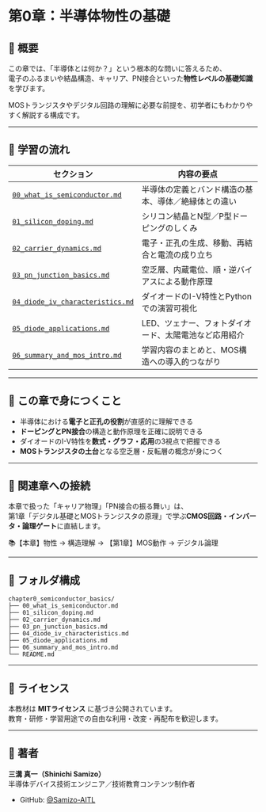 # 第0章：半導体物性の基礎

## 📘 概要

この章では、「半導体とは何か？」という根本的な問いに答えるため、  
電子のふるまいや結晶構造、キャリア、PN接合といった**物性レベルの基礎知識**を学びます。

MOSトランジスタやデジタル回路の理解に必要な前提を、初学者にもわかりやすく解説する構成です。

---

## 🧭 学習の流れ

| セクション | 内容の要点 |
|------------|------------|
| [`00_what_is_semiconductor.md`](00_what_is_semiconductor.md) | 半導体の定義とバンド構造の基本、導体／絶縁体との違い |
| [`01_silicon_doping.md`](01_silicon_doping.md) | シリコン結晶とN型／P型ドーピングのしくみ |
| [`02_carrier_dynamics.md`](02_carrier_dynamics.md) | 電子・正孔の生成、移動、再結合と電流の成り立ち |
| [`03_pn_junction_basics.md`](03_pn_junction_basics.md) | 空乏層、内蔵電位、順・逆バイアスによる動作原理 |
| [`04_diode_iv_characteristics.md`](04_diode_iv_characteristics.md) | ダイオードのI-V特性とPythonでの演習可視化 |
| [`05_diode_applications.md`](05_diode_applications.md) | LED、ツェナー、フォトダイオード、太陽電池など応用紹介 |
| [`06_summary_and_mos_intro.md`](06_summary_and_mos_intro.md) | 学習内容のまとめと、MOS構造への導入的つながり |

---

## 🧠 この章で身につくこと

- 半導体における**電子と正孔の役割**が直感的に理解できる  
- **ドーピングとPN接合**の構造と動作原理を正確に説明できる  
- ダイオードのI-V特性を**数式・グラフ・応用**の3視点で把握できる  
- **MOSトランジスタの土台**となる空乏層・反転層の概念が身につく  

---

## 🔗 関連章への接続

本章で扱った「キャリア物理」「PN接合の振る舞い」は、  
第1章「デジタル基礎とMOSトランジスタの原理」で学ぶ**CMOS回路・インバータ・論理ゲート**に直結します。

📚【本章】物性 → 構造理解 → 【第1章】MOS動作 → デジタル論理

---

## 📂 フォルダ構成
```
chapter0_semiconductor_basics/
├── 00_what_is_semiconductor.md
├── 01_silicon_doping.md
├── 02_carrier_dynamics.md
├── 03_pn_junction_basics.md
├── 04_diode_iv_characteristics.md
├── 05_diode_applications.md
├── 06_summary_and_mos_intro.md
└── README.md
```
---

## 📜 ライセンス

本教材は **MITライセンス** に基づき公開されています。  
教育・研修・学習用途での自由な利用・改変・再配布を歓迎します。

---

## 👤 著者

**三溝 真一（Shinichi Samizo）**  
半導体デバイス技術エンジニア／技術教育コンテンツ制作者  

- GitHub: [@Samizo-AITL](https://github.com/Samizo-AITL)
